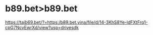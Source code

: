 # b89.bet>b89.bet
https://taib69.bet/?=https:/b89.bet.vina/file/d/14-3KhS8Ye-ldFXtFrq1-cpG7NcvEwrXd/view?usp=drivesdk
